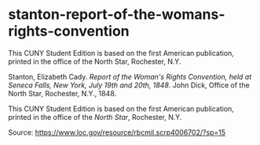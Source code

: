 # stanton-report-of-the-womans-rights-convention
<p>This CUNY Student Edition is based on the first American publication, printed in the office of the North Star,  Rochester, N.Y.</p>
<p>Stanton, Elizabeth Cady. <em>Report of the Woman's Rights Convention, held at Seneca Falls, New York, July 19th and 20th, 1848</em>. John Dick, Office of the North Star, Rochester, N.Y., 1848.</p>
<p><p>This CUNY Student Edition is based on the first American publication, printed in the office of the <em>North Star</em>,  Rochester, N.Y.</p>
<p>Source: <a href="https://www.loc.gov/resource/rbcmil.scrp4006702/?sp=15">https://www.loc.gov/resource/rbcmil.scrp4006702/?sp=15</a></p>
